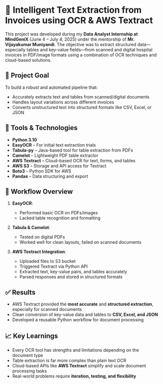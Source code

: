 # 🧾 Intelligent Text Extraction from Invoices using OCR & AWS Textract

This project was developed during my **Data Analyst Internship at MindGeniX** (June 4 – July 4, 2025) under the mentorship of **Mr. Vijayakumar Muniyandi**. The objective was to extract structured data—especially tables and key-value fields—from scanned and digital hospital invoices in PDF/image formats using a combination of OCR techniques and cloud-based solutions.

## 🚀 Project Goal

To build a robust and automated pipeline that:
- Accurately extracts text and tables from scanned/digital documents
- Handles layout variations across different invoices
- Converts unstructured text into structured formats like CSV, Excel, or JSON

## 🧪 Tools & Technologies

- **Python 3.10**
- **EasyOCR** – For initial text extraction trials
- **Tabula-py** – Java-based tool for table extraction from PDFs
- **Camelot** – Lightweight PDF table extractor
- **AWS Textract** – Cloud-based OCR for text, forms, and tables
- **AWS S3** – Storage and API access for Textract
- **Boto3** – Python SDK for AWS
- **Pandas** – Data structuring and export

## 🔁 Workflow Overview

1. **EasyOCR**:
   - Performed basic OCR on PDFs/images
   - Lacked table recognition and formatting

2. **Tabula & Camelot**:
   - Tested on digital PDFs
   - Worked well for clean layouts, failed on scanned documents

3. **AWS Textract Integration**:
   - Uploaded files to S3 bucket
   - Triggered Textract via Python API
   - Extracted text, key-value pairs, and tables accurately
   - Parsed responses and stored in structured formats


## ✅ Results

- AWS Textract provided the **most accurate** and **structured extraction**, especially for scanned documents
- Clean conversion of key-value data and tables to **CSV, Excel, and JSON**
- Developed a reusable Python workflow for document processing

## 📈 Key Learnings

- Every OCR tool has strengths and limitations depending on the document type
- Table extraction is far more complex than plain text OCR
- Cloud-based APIs like **AWS Textract** simplify and scale document processing tasks
- Real-world problems require **iteration, testing, and flexibility**

